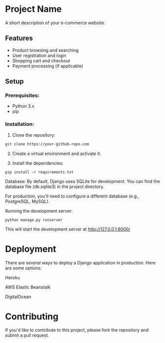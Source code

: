 # Project Name

A short description of your e-commerce website.

## Features

- Product browsing and searching
- User registration and login
- Shopping cart and checkout
- Payment processing (if applicable)

## Setup

### Prerequisites:

- Python 3.x
- pip

### Installation:

1. Clone the repository:

```bash
git clone https://your-github-repo.com
```
2. Create a virtual environment and activate it.

3. Install the dependencies:

```
pip install -r requirements.txt
```


Database:
By default, Django uses SQLite for development. You can find the database file (db.sqlite3) in the project directory.

For production, you'll need to configure a different database (e.g., PostgreSQL, MySQL).

Running the development server:

```
python manage.py runserver
```


This will start the development server at http://127.0.0.1:8000/

# Deployment
There are several ways to deploy a Django application in production. Here are some options:

Heroku

AWS Elastic Beanstalk

DigitalOcean

# Contributing

If you'd like to contribute to this project, please fork the repository and submit a pull request.
